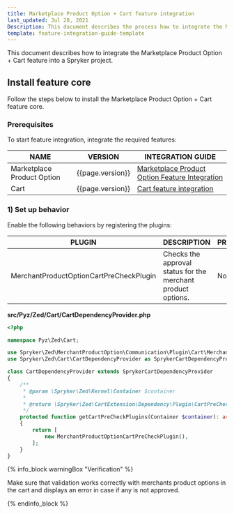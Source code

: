 ```yaml
---
title: Marketplace Product Option + Cart feature integration
last_updated: Jul 28, 2021
Description: This document describes the process how to integrate the Marketplace Product Option feature into a Spryker project.
template: feature-integration-guide-template
---
```


This document describes how to integrate the Marketplace Product Option + Cart feature into a Spryker project.


## Install feature core

Follow the steps below to install the Marketplace Product Option + Cart feature core.

### Prerequisites

To start feature integration, integrate the required features:

| NAME | VERSION | INTEGRATION GUIDE |
| --------------- | ------- | ---------- |
| Marketplace Product Option | {{page.version}}      | [Marketplace Product Option Feature Integration](/docs/marketplace/dev/feature-integration-guides/{{page.version}}/marketplace-product-option-feature-integration.html) |
| Cart | {{page.version}}   | [Cart feature integration](/docs/scos/dev/feature-integration-guides/{{page.version}}/cart-feature-integration.html)

### 1) Set up behavior

Enable the following behaviors by registering the plugins:

| PLUGIN | DESCRIPTION | PREREQUISITES | NAMESPACE |
|-|-|-|-|
| MerchantProductOptionCartPreCheckPlugin | Checks the approval status for the merchant product options. | None | Spryker\Zed\MerchantProductOption\Communication\Plugin\Cart |


**src/Pyz/Zed/Cart/CartDependencyProvider.php**

```php
<?php

namespace Pyz\Zed\Cart;

use Spryker\Zed\MerchantProductOption\Communication\Plugin\Cart\MerchantProductOptionCartPreCheckPlugin;
use Spryker\Zed\Cart\CartDependencyProvider as SprykerCartDependencyProvider;

class CartDependencyProvider extends SprykerCartDependencyProvider
{
    /**
     * @param \Spryker\Zed\Kernel\Container $container
     *
     * @return \Spryker\Zed\CartExtension\Dependency\Plugin\CartPreCheckPluginInterface[]
     */
    protected function getCartPreCheckPlugins(Container $container): array
    {
        return [
            new MerchantProductOptionCartPreCheckPlugin(),
        ];
    }
}
```

{% info_block warningBox "Verification" %}

Make sure that validation works correctly with merchants product options in the cart and displays an error in case if any is not approved.

{% endinfo_block %}
